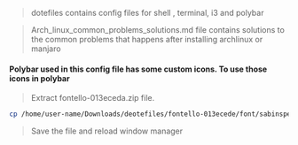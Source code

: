 > dotefiles contains config files for shell , terminal, i3 and polybar

> Arch_linux_common_problems_solutions.md file contains solutions to the common problems that happens after installing archlinux or manjaro


#### Polybar used in this config file has some custom icons. To use those icons in polybar
> Extract fontello-013eceda.zip file.
```bash
cp /home/user-name/Downloads/deotefiles/fontello-013ecede/font/sabinspecial.ttf ~/.local/share/fonts
```
> Save the file and reload window manager

